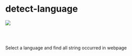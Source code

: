 # detect-language
<p>
  <img src="https://1.bp.blogspot.com/-WewQSjdY3Mw/X3ZRhHBjt9I/AAAAAAAAFx4/w9W93S8-wx0zASJaqssfOnAaWZzQCJtuwCLcBGAsYHQ/s1200/Newsletter%2BFacebook%2BHeader%2B%25285%2529.jpg">
</p>

<br>
<br>

Select a language and find all string occurred in webpage
